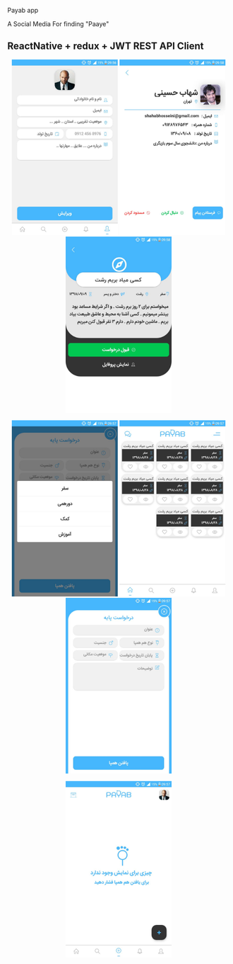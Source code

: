 
Payab app

A Social Media For finding "Paaye" 

ReactNative + redux + JWT REST API Client 
---------

<p align="center"><img src="screenshots/0.jpeg" width="240">
 <img src="screenshots/1.jpeg" width="240"> <img src="screenshots/2.jpeg" width="240"></p>
<p align="center"><img src="screenshots/3.jpeg" width="240"> <img src="screenshots/5.jpeg" width="240"> <img src="screenshots/6.jpeg" width="240"></p>
<p align="center"><img src="screenshots/7.jpeg" width="240"></p>

